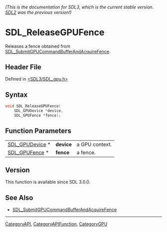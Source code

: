 ###### (This is the documentation for SDL3, which is the current stable version. [SDL2](https://wiki.libsdl.org/SDL2/) was the previous version!)
# SDL_ReleaseGPUFence

Releases a fence obtained from [SDL_SubmitGPUCommandBufferAndAcquireFence](SDL_SubmitGPUCommandBufferAndAcquireFence).

## Header File

Defined in [<SDL3/SDL_gpu.h>](https://github.com/libsdl-org/SDL/blob/main/include/SDL3/SDL_gpu.h)

## Syntax

```c
void SDL_ReleaseGPUFence(
    SDL_GPUDevice *device,
    SDL_GPUFence *fence);
```

## Function Parameters

|                                  |            |                |
| -------------------------------- | ---------- | -------------- |
| [SDL_GPUDevice](SDL_GPUDevice) * | **device** | a GPU context. |
| [SDL_GPUFence](SDL_GPUFence) *   | **fence**  | a fence.       |

## Version

This function is available since SDL 3.0.0.

## See Also

- [SDL_SubmitGPUCommandBufferAndAcquireFence](SDL_SubmitGPUCommandBufferAndAcquireFence)

----
[CategoryAPI](CategoryAPI), [CategoryAPIFunction](CategoryAPIFunction), [CategoryGPU](CategoryGPU)

